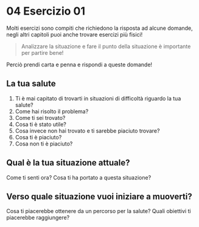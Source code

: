 
# 04 Esercizio 01 

Molti esercizi sono compiti che richiedono la risposta ad alcune domande, negli altri capitoli puoi anche trovare esercizi più fisici!

> Analizzare la situazione e fare il punto della situazione è importante per partire bene!

Perciò prendi carta e penna e rispondi a queste domande!

## La tua salute

 1.  Ti è mai capitato di trovarti in situazioni di difficoltà riguardo la tua salute? 
 2. Come hai risolto il problema?
 3. Come ti sei trovato?
 4. Cosa ti è stato utile?
 5. Cosa invece non hai trovato e ti sarebbe piaciuto trovare?
 6. Cosa ti è piaciuto?
 7. Cosa non ti è piaciuto?
 
## Qual è la tua situazione attuale?

Come ti senti ora? 
Cosa ti ha portato a questa situazione?


## Verso quale situazione vuoi iniziare a muoverti?

Cosa ti piacerebbe ottenere da un percorso per la salute?
Quali obiettivi ti piacerebbe raggiungere? 


<!--stackedit_data:
eyJoaXN0b3J5IjpbLTE2NTQ2NzM5NjksLTE3NTc5NDUyMjVdfQ
==
-->
